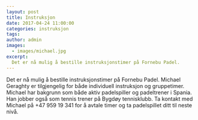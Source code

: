 ```yaml
---
layout: post
title: Instruksjon
date: 2017-04-24 11:00:00
categories: instruksjon
tags:
author: admin
images:
  - images/michael.jpg
excerpt:
  Det er nå mulig å bestille instruksjonstimer på Fornebu Padel.
---
```


Det er nå mulig å bestille instruksjonstimer på Fornebu Padel. Michael Geraghty er tilgjengelig for både individuell instruksjon og gruppetimer. Michael har bakgrunn som både aktiv padelspiller og padeltrener i Spania. Han jobber også som tennis trener på Bygdøy tennisklubb. Ta kontakt med Michael på +47 959 19 341 for å avtale timer og ta padelspillet ditt til neste nivå.
